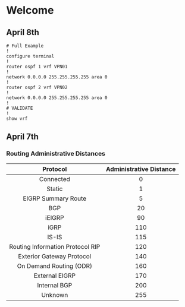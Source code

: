 # Welcome

## April 8th

```
# Full Example
!
configure terminal
!
router ospf 1 vrf VPN01
!
network 0.0.0.0 255.255.255.255 area 0
!
router ospf 2 vrf VPN02
!
network 0.0.0.0 255.255.255.255 area 0
!
# VALIDATE
!
show vrf
```

## April 7th

### Routing Administrative Distances

| Protocol | Administrative Distance |
|:--------:|:-----------------------:|
|Connected|0|
|Static|1|
|EIGRP Summary Route|5|
|BGP|20|
|iEIGRP|90|
|iGRP|110|
|IS-IS|115|
|Routing Information Protocol RIP|120|
|Exterior Gateway Protocol|140|
|On Demand Routing (ODR)|160|
|External EIGRP|170|
|Internal BGP|200|
|Unknown|255|
